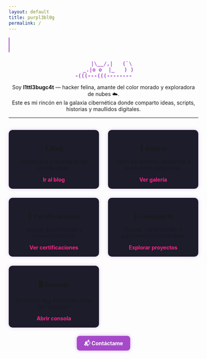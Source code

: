 ```yaml
---
layout: default
title: purpl3bl0g
permalink: /
---
```


<h1 class="typing-title">🐾 Bienvenid@ a purpl3bl0g</h1>

<pre style="text-align: center; color: #a64ac9; font-weight: bold;">
     |\__/,|   (`\
   _.|o o  |_   ) )
-(((---(((--------
</pre>

<p style="text-align: center;">
  Soy <strong>l1ttl3bugc4t</strong> — hacker felina, amante del color morado y exploradora de nubes ☁️.<br>
  Este es mi rincón en la galaxia cibernética donde comparto ideas, scripts, historias y maullidos digitales.
</p>

<hr>

<div class="home-grid">
  <div class="home-card">
    <h3>📖 Blog</h3>
    <p>Reflexiones y aventuras del mundo ciber.</p>
    <a href="/blog">Ir al blog</a>
  </div>
  <div class="home-card">
    <h3>📸 Galería</h3>
    <p>Fotos de eventos, proyectos y momentos especiales.</p>
    <a href="/galeria">Ver galería</a>
  </div>
  <div class="home-card">
    <h3>🏅 Certificaciones</h3>
    <p>Logros, aprendizajes y reconocimientos.</p>
    <a href="/certs">Ver certificaciones</a>
  </div>
  <div class="home-card">
    <h3>🧪 Laboratorio</h3>
    <p>Scripts, herramientas y experimentos personales.</p>
    <a href="/lab">Explorar proyectos</a>
  </div>
  <div class="home-card">
    <h3>🖥️ Consola</h3>
    <p>Un easter egg interactivo para lxs curiosxs.</p>
    <a href="/consola">Abrir consola</a>
  </div>
</div>

<div style="text-align: center; margin-top: 2rem;">
  <a href="/contact" class="contact-btn">📬 Contáctame</a>
</div>

<style>
.typing-title {
  width: 22ch;
  animation: typing 3s steps(22), blink 0.5s step-end infinite alternate;
  white-space: nowrap;
  overflow: hidden;
  border-right: 2px solid #a64ac9;
  color: #a64ac9;
  text-align: center;
  font-size: 2rem;
  margin-top: 1rem;
}

@keyframes typing {
  from { width: 0 }
  to { width: 22ch }
}

@keyframes blink {
  50% { border-color: transparent; }
}

.home-grid {
  display: grid;
  grid-template-columns: repeat(auto-fit, minmax(220px, 1fr));
  gap: 1.5rem;
  margin-top: 2rem;
}

.home-card {
  background: #1c1c2b;
  padding: 1rem;
  border-radius: 10px;
  text-align: center;
  box-shadow: 0 0 10px rgba(166, 74, 201, 0.3);
}

.home-card a {
  color: #f72585;
  text-decoration: none;
  font-weight: bold;
}

.home-card a:hover {
  text-decoration: underline;
}

.contact-btn {
  background: #a64ac9;
  color: white;
  padding: 0.7rem 1.2rem;
  border-radius: 8px;
  text-decoration: none;
  font-weight: bold;
  box-shadow: 0 0 10px rgba(166, 74, 201, 0.4);
}

.contact-btn:hover {
  background: #5a189a;
}
</style>